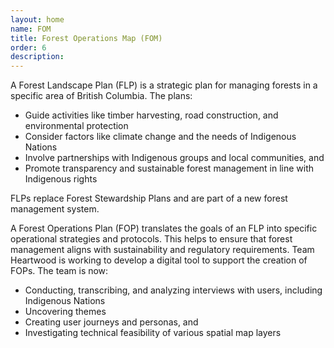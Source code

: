 ```yaml
---
layout: home
name: FOM
title: Forest Operations Map (FOM)
order: 6
description: 
---
```


A Forest Landscape Plan (FLP) is a strategic plan for managing forests in a specific area of British Columbia. The plans:

- Guide activities like timber harvesting, road construction, and environmental protection
- Consider factors like climate change and the needs of Indigenous Nations
- Involve partnerships with Indigenous groups and local communities, and
- Promote transparency and sustainable forest management in line with Indigenous rights

FLPs replace Forest Stewardship Plans and are part of a new forest management system.

A Forest Operations Plan (FOP) translates the goals of an FLP into specific operational strategies and protocols. This helps to ensure that forest management aligns with sustainability and regulatory requirements.
Team Heartwood is working to develop a digital tool to support the creation of FOPs. The team is now:

- Conducting, transcribing, and analyzing interviews with users, including Indigenous Nations
- Uncovering themes
- Creating user journeys and personas, and
- Investigating technical feasibility of various spatial map layers

